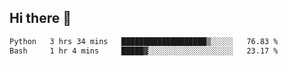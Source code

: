## Hi there 👋

<!--START_SECTION:waka-->

```txt
Python   3 hrs 34 mins   ███████████████████▒░░░░░   76.83 %
Bash     1 hr 4 mins     █████▓░░░░░░░░░░░░░░░░░░░   23.17 %
```

<!--END_SECTION:waka-->

<!--
**OliverShang/OliverShang** is a ✨ _special_ ✨ repository because its `README.md` (this file) appears on your GitHub profile.

Here are some ideas to get you started:

- 🔭 I’m currently working on ...
- 🌱 I’m currently learning ...
- 👯 I’m looking to collaborate on ...
- 🤔 I’m looking for help with ...
- 💬 Ask me about ...
- 📫 How to reach me: ...
- 😄 Pronouns: ...
- ⚡ Fun fact: ...
-->
